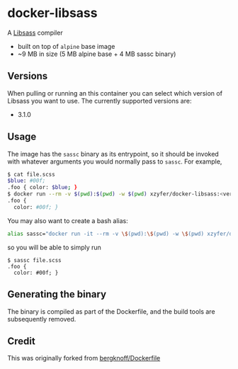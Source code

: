 # docker-libsass

A [Libsass](https://github.com/sass/libsass) compiler

- built on top of `alpine` base image
- ~9 MB in size (5 MB alpine base + 4 MB sassc binary)

## Versions

When pulling or running an this container you can select which version of Libsass you want to use. The currently supported versions are:

- 3.1.0

## Usage

The image has the `sassc` binary as its entrypoint, so it should be invoked with whatever arguments you would normally pass to `sassc`. For example,

```bash
$ cat file.scss
$blue: #00f;
.foo { color: $blue; }
$ docker run --rm -v $(pwd):$(pwd) -w $(pwd) xzyfer/docker-libsass:<version> file.scss
.foo {
  color: #00f; }
```

You may also want to create a bash alias:

```bash
alias sassc="docker run -it --rm -v \$(pwd):\$(pwd) -w \$(pwd) xzyfer/docker-libsass:3.1.0"
```

so you will be able to simply run

```
$ sassc file.scss
.foo {
  color: #00f; }
```

## Generating the binary

The binary is compiled as part of the Dockerfile, and the build tools are subsequently removed.

## Credit

This was originally forked from [bergknoff/Dockerfile](https://github.com/jbergknoff/Dockerfile/blob/master/sass)
